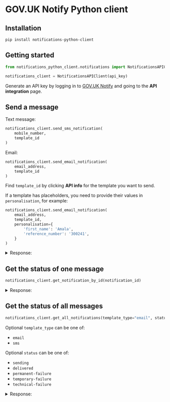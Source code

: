 # GOV.UK Notify Python client


## Installation

```shell
pip install notifications-python-client
```

## Getting started

```python
from notifications_python_client.notifications import NotificationsAPIClient

notifications_client = NotificationsAPIClient(api_key)
```

Generate an API key by logging in to
[GOV.UK Notify](https://www.notifications.service.gov.uk) and going to
the **API integration** page.

## Send a message

Text message:

```python
notifications_client.send_sms_notification(
    mobile_number,
    template_id
)
```
Email:

```python
notifications_client.send_email_notification(
    email_address,
    template_id
)
```

Find `template_id` by clicking **API info** for the template you want to send.

If a template has placeholders, you need to provide their values in `personalisation`,
for example:

```python
notifications_client.send_email_notification(
    email_address,
    template_id,
    personalisation={
        'first_name': 'Amala',
        'reference_number': '300241',
    }
)
```

<details>
    <summary>
        Response:
    </summary>

<table>
  <thead>
    <tr>
        <td>Status
        </td>
        <td>Body
        </td>
    </tr>
  </thead>
  <tbody>
    <tr>
        <td>201
        </td>
        <td>
<pre>
{
  "data":{
    "notification": {
      "id":1
    },
    "body": "Dear Bill, your licence is due for renewal on 3 January 2016.",
    "template_version": 1,
    "subject": "Licence renewal"
  }
}
</pre>
        </td>
    </tr>
    <tr>
        <td>429
        </td>
        <td>
<pre>
{"result": "error",
"message": "Exceeded send limits (50) for today"}
</pre>
        </td>
    </tr>
        <tr>
        <td>400
        </td>
        <td>
<pre>
{"result":"error",
"message": "Can’t send to this recipient using a team-only API key"]}
</pre>
        </td>
    </tr>
        </tr>
        <tr>
        <td>400
        </td>
        <td>
<pre>
{"result":"error",
"message"="Can’t send to this recipient when service is in trial
mode - see https://www.notifications.service.gov.uk/trial-mode"]}
</pre>
        </td>
    </tr>
  </tbody>
</table>

</details>


## Get the status of one message

```python
notifications_client.get_notification_by_id(notification_id)
```

<details>
    <summary>
        Response:
    </summary>
<table>
  <thead>
    <tr>
        <td>Status
        </td>
        <td>Body
        </td>
    </tr>
  </thead>
  <tbody>
    <tr>
        <td>201
        </td>
        <td>

<pre>
{
  "data": {
    "notification": {
      "status": "delivered",
      "to": "07515 987 456",
      "template": {
        "id": "5e427b42-4e98-46f3-a047-32c4a87d26bb",
        "name": "First template",
        "template_type": "sms"
      },
      "created_at": "2016-04-26T15:29:36.891512+00:00",
      "updated_at": "2016-04-26T15:29:38.724808+00:00",
      "sent_at": "2016-04-26T15:29:37.230976+00:00",
      "job": {
        "id": "f9043884-acac-46db-b2ea-f08cd8ec6d67",
        "original_file_name": "Test run"
      },
      "sent_at": "2016-04-26T15:29:37.230976+00:00",
      "id": "f163deaf-2d3f-4ec6-98fc-f23fa511518f",
      "content_char_count": 490,
      "service": "5cf87313-fddd-4482-a2ea-48e37320efd1",
      "reference": None,
      "sent_by": "mmg",
      "body": "Dear Bill, your licence is due for renewal on 3 January 2016."
      "date": "3 January 2016"
    }
  }
}
</pre>

        </td>
    </tr>
    <tr>
        <td>400
        </td>
        <td>
<pre>
{"result": "error",
"message": "id: required field"}    
</pre>
        </td>
    </tr>
        <tr>
        <td>404
        </td>
        <td>
<pre>
{"result": "error"
"message": "No result found"}    
</pre>
        </td>
    </tr>

  </tbody>
</table>


</details>



## Get the status of all messages

```python
notifications_client.get_all_notifications(template_type="email", status="sending")
```
Optional `template_type` can be one of:

* `email`
* `sms`

Optional `status` can be one of:

* `sending`
* `delivered`
* `permanent-failure`
* `temporary-failure`
* `technical-failure`



<details>
    <summary>
        Response:
    </summary>
<table>
  <thead>
    <tr>
        <td>Status
        </td>
        <td>Body
        </td>
    </tr>
  </thead>
  <tbody>
    <tr>
        <td>201
        </td>
        <td>
<pre>
{"notifications":
  [{
    "status": "delivered",
    "to": "07515 987 456",
    "template": {
      "id": "5e427b42-4e98-46f3-a047-32c4a87d26bb",
      "name": "First template",
      "template_type": "sms"
    },
    "job": {
      "id": "5cc9d7ae-ceb7-4565-8345-4931d71f8c2e",
      "original_file_name": "Test run"
    },
    "created_at": "2016-04-26T15:30:49.968969+00:00",
    "updated_at": "2016-04-26T15:30:50.853844+00:00",
    "sent_at": "2016-04-26T15:30:50.383634+00:00",
    "id": "04ae9bdc-92aa-4d6c-a0da-48587c03d4c7",
    "content_char_count": 446,
    "service": "5cf87313-fddd-4482-a2ea-48e37320efd1",
    "reference": None,
    "sent_by": "mmg"
    },
    {
    "status": "delivered",
    "to": "07515 987 456",
    "template": {
      "id": "5e427b42-4e98-46f3-a047-32c4a87d26bb",
      "name": "First template",
      "template_type": "sms"
    },
    "job": {
      "id": "f9043884-acac-46db-b2ea-f08cd8ec6d67",
      "original_file_name": "Test run"
    },
    "created_at": "2016-04-26T15:29:36.891512+00:00",
    "updated_at": "2016-04-26T15:29:38.724808+00:00",
    "sent_at": "2016-04-26T15:29:37.230976+00:00",
    "id": "f163deaf-2d3f-4ec6-98fc-f23fa511518f",
    "content_char_count": 490,
    "service": "5cf87313-fddd-4482-a2ea-48e37320efd1",
    "reference": None,
    "sent_by": "mmg"
    },
    …
  ],
  "links": {
    "last": "/notifications?page=3&template_type=sms&status=delivered",
    "next": "/notifications?page=2&template_type=sms&status=delivered"
  },
  "total": 162,
  "page_size": 50
}
</pre>
        </td>
    </tr>
    <tr>
        <td>400
        </td>
        <td>
<pre>
{"result": "error"
"message": {"status": {"0": {"status": ["Not a valid choice.""]}}},}
</pre>
        </td>
        <tr>
        <td>400
        </td>
        <td>
<pre>
{"result": "error"
"message": {"template_type": {"0": {"template_type": ["Not a valid choice.""]}}},}
</pre>
        </td>
    </tr>
    </tr>

  </tbody>
</table>

</details>
